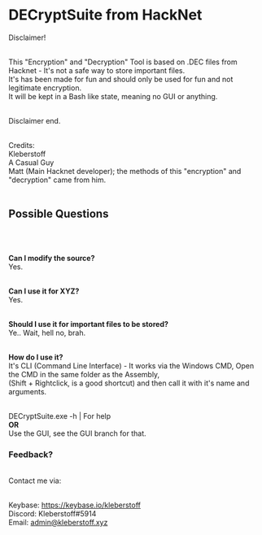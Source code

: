 <h1>DECryptSuite from HackNet</h1>
<p size="16">
Disclaimer! <br><br>

This "Encryption" and "Decryption" Tool is based on .DEC files from Hacknet - It's not a safe way to store important files. <br>
It's has been made for fun and should only be used for fun and not legitimate encryption.<br>
It will be kept in a Bash like state, meaning no GUI or anything. <br><br>

Disclaimer end. <br><br>

Credits:<br>
Kleberstoff<br>
A Casual Guy<br>
Matt (Main Hacknet developer); the methods of this "encryption" and "decryption" came from him.<br><br>

<h2>Possible Questions</h2><br><br>

<strong>Can I modify the source?</strong><br>
Yes.<br><br>

<strong>Can I use it for XYZ?</strong><br>
Yes.<br><br>

<strong>Should I use it for important files to be stored?</strong><br>
Ye.. Wait, hell no, brah.<br><br>

<strong>How do I use it?</strong><br>
It's CLI (Command Line Interface) - It works via the Windows CMD, Open the CMD in the same folder as the Assembly,<br>
(Shift + Rightclick, is a good shortcut) and then call it with it's name and arguments.<br><br>

DECryptSuite.exe -h | For help<br>
<strong>OR</strong><br>
Use the GUI, see the GUI branch for that.<br>

<h3>Feedback?</h3><br>
Contact me via:<br><br>

Keybase: https://keybase.io/kleberstoff<br>
Discord: Kleberstoff#5914<br>
Email: admin@kleberstoff.xyz<br>
</p>
